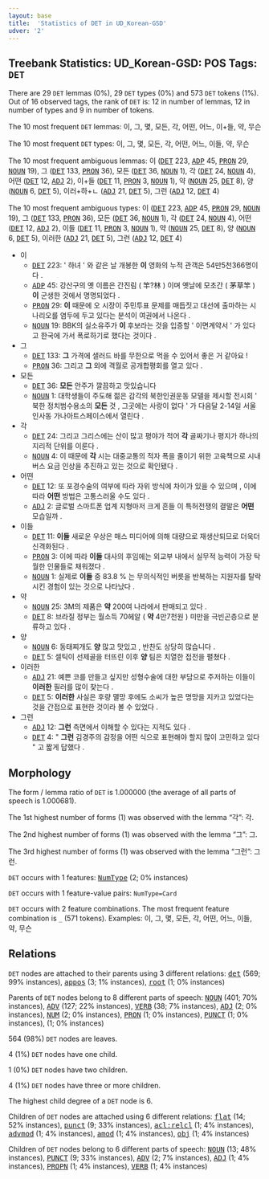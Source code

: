```yaml
---
layout: base
title:  'Statistics of DET in UD_Korean-GSD'
udver: '2'
---
```


## Treebank Statistics: UD_Korean-GSD: POS Tags: `DET`

There are 29 `DET` lemmas (0%), 29 `DET` types (0%) and 573 `DET` tokens (1%).
Out of 16 observed tags, the rank of `DET` is: 12 in number of lemmas, 12 in number of types and 9 in number of tokens.

The 10 most frequent `DET` lemmas: 이, 그, 몇, 모든, 각, 어떤, 어느, 이+들, 약, 무슨

The 10 most frequent `DET` types:  이, 그, 몇, 모든, 각, 어떤, 어느, 이들, 약, 무슨

The 10 most frequent ambiguous lemmas: 이 (<tt><a href="ko_gsd-pos-DET.html">DET</a></tt> 223, <tt><a href="ko_gsd-pos-ADP.html">ADP</a></tt> 45, <tt><a href="ko_gsd-pos-PRON.html">PRON</a></tt> 29, <tt><a href="ko_gsd-pos-NOUN.html">NOUN</a></tt> 19), 그 (<tt><a href="ko_gsd-pos-DET.html">DET</a></tt> 133, <tt><a href="ko_gsd-pos-PRON.html">PRON</a></tt> 36), 모든 (<tt><a href="ko_gsd-pos-DET.html">DET</a></tt> 36, <tt><a href="ko_gsd-pos-NOUN.html">NOUN</a></tt> 1), 각 (<tt><a href="ko_gsd-pos-DET.html">DET</a></tt> 24, <tt><a href="ko_gsd-pos-NOUN.html">NOUN</a></tt> 4), 어떤 (<tt><a href="ko_gsd-pos-DET.html">DET</a></tt> 12, <tt><a href="ko_gsd-pos-ADJ.html">ADJ</a></tt> 2), 이+들 (<tt><a href="ko_gsd-pos-DET.html">DET</a></tt> 11, <tt><a href="ko_gsd-pos-PRON.html">PRON</a></tt> 3, <tt><a href="ko_gsd-pos-NOUN.html">NOUN</a></tt> 1), 약 (<tt><a href="ko_gsd-pos-NOUN.html">NOUN</a></tt> 25, <tt><a href="ko_gsd-pos-DET.html">DET</a></tt> 8), 양 (<tt><a href="ko_gsd-pos-NOUN.html">NOUN</a></tt> 6, <tt><a href="ko_gsd-pos-DET.html">DET</a></tt> 5), 이러+하+ㄴ (<tt><a href="ko_gsd-pos-ADJ.html">ADJ</a></tt> 21, <tt><a href="ko_gsd-pos-DET.html">DET</a></tt> 5), 그런 (<tt><a href="ko_gsd-pos-ADJ.html">ADJ</a></tt> 12, <tt><a href="ko_gsd-pos-DET.html">DET</a></tt> 4)

The 10 most frequent ambiguous types:  이 (<tt><a href="ko_gsd-pos-DET.html">DET</a></tt> 223, <tt><a href="ko_gsd-pos-ADP.html">ADP</a></tt> 45, <tt><a href="ko_gsd-pos-PRON.html">PRON</a></tt> 29, <tt><a href="ko_gsd-pos-NOUN.html">NOUN</a></tt> 19), 그 (<tt><a href="ko_gsd-pos-DET.html">DET</a></tt> 133, <tt><a href="ko_gsd-pos-PRON.html">PRON</a></tt> 36), 모든 (<tt><a href="ko_gsd-pos-DET.html">DET</a></tt> 36, <tt><a href="ko_gsd-pos-NOUN.html">NOUN</a></tt> 1), 각 (<tt><a href="ko_gsd-pos-DET.html">DET</a></tt> 24, <tt><a href="ko_gsd-pos-NOUN.html">NOUN</a></tt> 4), 어떤 (<tt><a href="ko_gsd-pos-DET.html">DET</a></tt> 12, <tt><a href="ko_gsd-pos-ADJ.html">ADJ</a></tt> 2), 이들 (<tt><a href="ko_gsd-pos-DET.html">DET</a></tt> 11, <tt><a href="ko_gsd-pos-PRON.html">PRON</a></tt> 3, <tt><a href="ko_gsd-pos-NOUN.html">NOUN</a></tt> 1), 약 (<tt><a href="ko_gsd-pos-NOUN.html">NOUN</a></tt> 25, <tt><a href="ko_gsd-pos-DET.html">DET</a></tt> 8), 양 (<tt><a href="ko_gsd-pos-NOUN.html">NOUN</a></tt> 6, <tt><a href="ko_gsd-pos-DET.html">DET</a></tt> 5), 이러한 (<tt><a href="ko_gsd-pos-ADJ.html">ADJ</a></tt> 21, <tt><a href="ko_gsd-pos-DET.html">DET</a></tt> 5), 그런 (<tt><a href="ko_gsd-pos-ADJ.html">ADJ</a></tt> 12, <tt><a href="ko_gsd-pos-DET.html">DET</a></tt> 4)


* 이
  * <tt><a href="ko_gsd-pos-DET.html">DET</a></tt> 223: ' 하녀 ' 와 같은 날 개봉한 <b>이</b> 영화의 누적 관객은 54만5천366명이다 .
  * <tt><a href="ko_gsd-pos-ADP.html">ADP</a></tt> 45: 강산구의 옛 이름은 간진림 ( 竿?林 ) 이며 옛날에 모초간 ( 茅草竿 ) <b>이</b> 군생한 것에서 명명되었다 .
  * <tt><a href="ko_gsd-pos-PRON.html">PRON</a></tt> 29: <b>이</b> 때문에 오 시장이 주민투표 문제를 매듭짓고 대선에 출마하는 시나리오를 염두에 두고 있다는 분석이 여권에서 나온다 .
  * <tt><a href="ko_gsd-pos-NOUN.html">NOUN</a></tt> 19: BBK의 실소유주가 <b>이</b> 후보라는 것을 입증할 ' 이면계약서 ' 가 있다고 한국에 가서 폭로하기로 했다는 것이다 .
* 그
  * <tt><a href="ko_gsd-pos-DET.html">DET</a></tt> 133: <b>그</b> 가격에 샐러드 바를 무한으로 먹을 수 있어서 좋은 거 같아요 !
  * <tt><a href="ko_gsd-pos-PRON.html">PRON</a></tt> 36: 그리고 <b>그</b> 외에 격월로 공개합평회를 열고 있다 .
* 모든
  * <tt><a href="ko_gsd-pos-DET.html">DET</a></tt> 36: <b>모든</b> 안주가 깔끔하고 맛있습니다
  * <tt><a href="ko_gsd-pos-NOUN.html">NOUN</a></tt> 1: 대학생들이 주도해 젊은 감각의 북한인권운동 모델을 제시할 전시회 ' 북한 정치범수용소의 <b>모든</b> 것 , 그곳에는 사랑이 없다 ' 가 다음달 2-14일 서울 인사동 가나아트스페이스에서 열린다 .
* 각
  * <tt><a href="ko_gsd-pos-DET.html">DET</a></tt> 24: 그리고 그리스에는 산이 많고 평야가 적어 <b>각</b> 골짜기나 평지가 하나의 지리적 단위를 이룬다 .
  * <tt><a href="ko_gsd-pos-NOUN.html">NOUN</a></tt> 4: 이 때문에 <b>각</b> 시는 대중교통의 적자 폭을 줄이기 위한 고육책으로 시내버스 요금 인상을 추진하고 있는 것으로 확인됐다 .
* 어떤
  * <tt><a href="ko_gsd-pos-DET.html">DET</a></tt> 12: 또 포경수술의 여부에 따라 자위 방식에 차이가 있을 수 있으며 , 이에 따라 <b>어떤</b> 방법은 고통스러울 수도 있다 .
  * <tt><a href="ko_gsd-pos-ADJ.html">ADJ</a></tt> 2: 글로벌 스마트폰 업계 지형마저 크게 흔들 이 특허전쟁의 결말은 <b>어떤</b> 모습일까 .
* 이들
  * <tt><a href="ko_gsd-pos-DET.html">DET</a></tt> 11: <b>이들</b> 새로운 우상은 매스 미디어에 의해 대량으로 재생산되므로 더욱더 신격화된다 .
  * <tt><a href="ko_gsd-pos-PRON.html">PRON</a></tt> 3: 이에 따라 <b>이들</b> 대사의 후임에는 외교부 내에서 실무적 능력이 가장 탁월한 인물들로 채워졌다 .
  * <tt><a href="ko_gsd-pos-NOUN.html">NOUN</a></tt> 1: 실제로 <b>이들</b> 중 83.8 % 는 무의식적인 버릇을 반복하는 지원자를 탈락시킨 경험이 있는 것으로 나타났다 .
* 약
  * <tt><a href="ko_gsd-pos-NOUN.html">NOUN</a></tt> 25: 3M의 제품은 <b>약</b> 200여 나라에서 판매되고 있다 .
  * <tt><a href="ko_gsd-pos-DET.html">DET</a></tt> 8: 브라질 정부는 월소득 70헤알 ( <b>약</b> 4만7천원 ) 미만을 극빈곤층으로 분류하고 있다 .
* 양
  * <tt><a href="ko_gsd-pos-NOUN.html">NOUN</a></tt> 6: 동태찌개도 <b>양</b> 많고 맛있고 , 반찬도 상당히 많습니다 .
  * <tt><a href="ko_gsd-pos-DET.html">DET</a></tt> 5: 셀틱이 선제골을 터뜨린 이후 <b>양</b> 팀은 치열한 접전을 펼쳤다 .
* 이러한
  * <tt><a href="ko_gsd-pos-ADJ.html">ADJ</a></tt> 21: 예쁜 코를 만들고 싶지만 성형수술에 대한 부담으로 주저하는 이들이 <b>이러한</b> 필러를 많이 찾는다 .
  * <tt><a href="ko_gsd-pos-DET.html">DET</a></tt> 5: <b>이러한</b> 사실은 후량 멸망 후에도 소씨가 높은 명망을 지카고 있었다는 것을 간접으로 표현한 것이라 볼 수 있었다 .
* 그런
  * <tt><a href="ko_gsd-pos-ADJ.html">ADJ</a></tt> 12: <b>그런</b> 측면에서 이해할 수 있다는 지적도 있다 .
  * <tt><a href="ko_gsd-pos-DET.html">DET</a></tt> 4: " <b>그런</b> 김경주의 감정을 어떤 식으로 표현해야 할지 많이 고민하고 있다 " 고 짧게 답했다 .

## Morphology

The form / lemma ratio of `DET` is 1.000000 (the average of all parts of speech is 1.000681).

The 1st highest number of forms (1) was observed with the lemma “각”: 각.

The 2nd highest number of forms (1) was observed with the lemma “그”: 그.

The 3rd highest number of forms (1) was observed with the lemma “그런”: 그런.

`DET` occurs with 1 features: <tt><a href="ko_gsd-feat-NumType.html">NumType</a></tt> (2; 0% instances)

`DET` occurs with 1 feature-value pairs: `NumType=Card`

`DET` occurs with 2 feature combinations.
The most frequent feature combination is `_` (571 tokens).
Examples: 이, 그, 몇, 모든, 각, 어떤, 어느, 이들, 약, 무슨


## Relations

`DET` nodes are attached to their parents using 3 different relations: <tt><a href="ko_gsd-dep-det.html">det</a></tt> (569; 99% instances), <tt><a href="ko_gsd-dep-appos.html">appos</a></tt> (3; 1% instances), <tt><a href="ko_gsd-dep-root.html">root</a></tt> (1; 0% instances)

Parents of `DET` nodes belong to 8 different parts of speech: <tt><a href="ko_gsd-pos-NOUN.html">NOUN</a></tt> (401; 70% instances), <tt><a href="ko_gsd-pos-ADV.html">ADV</a></tt> (127; 22% instances), <tt><a href="ko_gsd-pos-VERB.html">VERB</a></tt> (38; 7% instances), <tt><a href="ko_gsd-pos-ADJ.html">ADJ</a></tt> (2; 0% instances), <tt><a href="ko_gsd-pos-NUM.html">NUM</a></tt> (2; 0% instances), <tt><a href="ko_gsd-pos-PRON.html">PRON</a></tt> (1; 0% instances), <tt><a href="ko_gsd-pos-PUNCT.html">PUNCT</a></tt> (1; 0% instances),  (1; 0% instances)

564 (98%) `DET` nodes are leaves.

4 (1%) `DET` nodes have one child.

1 (0%) `DET` nodes have two children.

4 (1%) `DET` nodes have three or more children.

The highest child degree of a `DET` node is 6.

Children of `DET` nodes are attached using 6 different relations: <tt><a href="ko_gsd-dep-flat.html">flat</a></tt> (14; 52% instances), <tt><a href="ko_gsd-dep-punct.html">punct</a></tt> (9; 33% instances), <tt><a href="ko_gsd-dep-acl-relcl.html">acl:relcl</a></tt> (1; 4% instances), <tt><a href="ko_gsd-dep-advmod.html">advmod</a></tt> (1; 4% instances), <tt><a href="ko_gsd-dep-amod.html">amod</a></tt> (1; 4% instances), <tt><a href="ko_gsd-dep-obj.html">obj</a></tt> (1; 4% instances)

Children of `DET` nodes belong to 6 different parts of speech: <tt><a href="ko_gsd-pos-NOUN.html">NOUN</a></tt> (13; 48% instances), <tt><a href="ko_gsd-pos-PUNCT.html">PUNCT</a></tt> (9; 33% instances), <tt><a href="ko_gsd-pos-ADV.html">ADV</a></tt> (2; 7% instances), <tt><a href="ko_gsd-pos-ADJ.html">ADJ</a></tt> (1; 4% instances), <tt><a href="ko_gsd-pos-PROPN.html">PROPN</a></tt> (1; 4% instances), <tt><a href="ko_gsd-pos-VERB.html">VERB</a></tt> (1; 4% instances)

